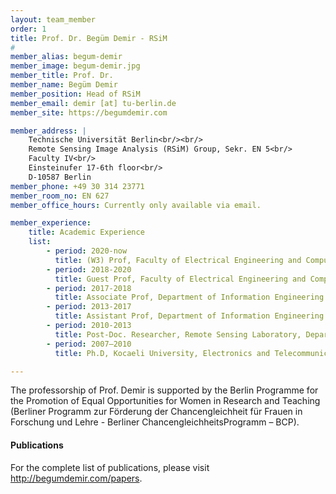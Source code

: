 ```yaml
---
layout: team_member
order: 1
title: Prof. Dr. Begüm Demir - RSiM
#
member_alias: begum-demir
member_image: begum-demir.jpg
member_title: Prof. Dr.
member_name: Begüm Demir
member_position: Head of RSiM
member_email: demir [at] tu-berlin.de
member_site: https://begumdemir.com

member_address: |
    Technische Universität Berlin<br/><br/>
    Remote Sensing Image Analysis (RSiM) Group, Sekr. EN 5<br/>
    Faculty IV<br/>
    Einsteinufer 17-6th floor<br/>
    D-10587 Berlin
member_phone: +49 30 314 23771
member_room_no: EN 627
member_office_hours: Currently only available via email.

member_experience:
    title: Academic Experience
    list:
        - period: 2020-now
          title: (W3) Prof, Faculty of Electrical Engineering and Computer Science, TU Berlin, Berlin, Germany.
        - period: 2018-2020
          title: Guest Prof, Faculty of Electrical Engineering and Computer Science, TU Berlin, Berlin, Germany.
        - period: 2017-2018
          title: Associate Prof, Department of Information Engineering and Computer Science, University of Trento, Trento, Italy.
        - period: 2013-2017
          title: Assistant Prof, Department of Information Engineering and Computer Science, University of Trento, Trento, Italy.
        - period: 2010-2013
          title: Post-Doc. Researcher, Remote Sensing Laboratory, Department of Information Engineering and Computer Science, University of Trento, Trento, Italy.
        - period: 2007–2010
          title: Ph.D, Kocaeli University, Electronics and Telecommunications Engineering, Turkey.

---
```

  <div class="mt-4 small text-justify">
    The professorship of Prof. Demir is supported by the Berlin Programme for the Promotion of Equal Opportunities
    for Women in Research and Teaching (Berliner Programm zur Förderung der Chancengleichheit für Frauen in Forschung
    und Lehre - Berliner ChancengleichheitsProgramm – BCP).
  </div>

  <h4 class="mt-4">Publications</h4>
  <p>For the complete list of publications, please visit <a href="http://begumdemir.com/papers" target="_blank">http://begumdemir.com/papers</a>.</p>